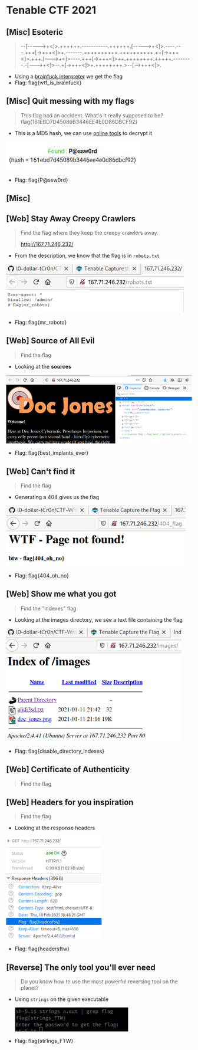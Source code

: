 # Tenable CTF 2021

## [Misc] Esoteric

> --[----->+<]>.++++++.-----------.++++++.[----->+<]>.----.---.+++[->+++<]>+.-------.++++++++++.++++++++++.++[->+++<]>.+++.[--->+<]>----.+++[->+++<]>++.++++++++.+++++.--------.-[--->+<]>--.+[->+++<]>+.++++++++.>--[-->+++<]>.

- Using a [brainfuck interpreter](https://www.dcode.fr/brainfuck-language) we get the flag
- Flag: flag{wtf_is_brainfuck}

## [Misc] Quit messing with my flags

> This flag had an accident. What's it really supposed to be? flag{161EBD7D45089B3446EE4E0D86DBCF92}

- This is a MD5 hash, we can use [online tools](https://www.md5online.org/md5-decrypt.html) to decrypt it

![](./images/md5flag.png)

- Flag: flag{P@ssw0rd}

## [Misc] 

## [Web] Stay Away Creepy Crawlers

> Find the flag where they keep the creepy crawlers away.
>
> http://167.71.246.232/

- From the description, we know that the flag is in `robots.txt`

![](./images/robotsTxtFlag.png)

- Flag: flag{mr_roboto}

## [Web] Source of All Evil

> Find the flag
>

- Looking at the **sources**

![](./images/sourcesFlag.png)

- Flag: flag{best_implants_ever} 

## [Web] Can't find it

> Find the flag

- Generating a 404 gives us the flag

![](./images/cantFindFlag.png)

- Flag: flag{404_oh_no}

## [Web] Show me what you got

> Find the "indexes" flag

- Looking at the images directory, we see a text file containing the flag

![](./images/indexFlag.png)

- Flag: flag{disable_directory_indexes}

## [Web] Certificate of Authenticity

> Find the flag



## [Web] Headers for you inspiration

> Find the flag

- Looking at the response headers

![](./images/headersFlag.png)

- Flag: flag{headersftw}

## [Reverse] The only tool you'll ever need

> Do you know how to use the most powerful reversing tool on the planet?

- Using `strings` on the given executable

  ![](./images/stringsFlag.png)

- Flag: flag{str1ngs_FTW}